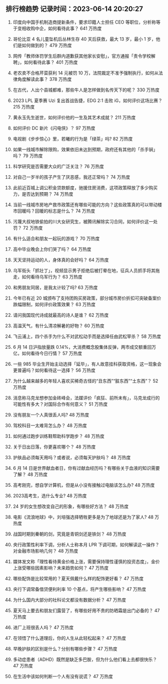 
## 排行榜趋势 记录时间：2023-06-14 20:20:27
  
  1. 印度向中国手机制造商提新条件，要求印籍人士担任 CEO 等职位，分析称等于变相收购中企，如何看待此事？ 641 万热度
    
  2. 哥伦比亚 4 名儿童坠机后丛林生存 40 天后获救，最大 13 岁，最小 1 岁，他们是如何做到的？ 479 万热度
    
  3. 网传「教师体罚学生后群内道歉获其他家长安慰」，官方通报「责令学校解聘」，如何看待此事？ 401 万热度
    
  4. 老农卖不合格芹菜获利 14 元被罚 10 万，法院裁定不准予强制执行，如何从法律角度解读此事？ 378 万热度
    
  5. 在古代，人出个县城都难，那些牛人是怎样做到名传天下的呢？ 330 万热度
    
  6. 2023 LPL 夏季赛 Uzi 复出首战告捷，EDG 2:1 击败 iG，如何评价这场比赛？ 215 万热度
    
  7. 黄永玉先生逝世，如何评价他的一生及其艺术成就？ 211 万热度
    
  8. 如何评价 DC 新片《闪电侠》？ 97 万热度
    
  9. 电视剧《步步惊心》里，若曦的行为是「绿茶」吗? 82 万热度
    
  10. 如果一线城市解除限购，效果依旧未达到预期，政府还有其他的「杀手锏」吗？ 79 万热度
    
  11. 科学研究是否需要大众的广泛关注？ 76 万热度
    
  12. 对自己一岁半的孩子产生了厌恶感，我还正常吗？ 74 万热度
    
  13. 此前近百城上调公积金贷款额度，驰援住房消费，这项政策释放了多少购买力，是否达到预期？ 74 万热度
    
  14. 当前一线城市房地产救市政策还有哪些可能的方向？这些政策真的可以带动楼市回暖吗？回暖的标志是什么？ 74 万热度
    
  15. 污蔑大叔地铁偷拍的川大女研究生，被腾讯解除实习合同，如何评价这一处罚？ 72 万热度
    
  16. 有什么适合和朋友一起玩的游戏？ 70 万热度
    
  17. 高中毕业晚会上你们哭了吗？ 64 万热度
    
  18. 天天坚持运动的人，身体真的会好吗？ 64 万热度
    
  19. 乌军街头「抓壮丁」，视频显示男子拒绝后被打晕在地，征兵人员抓手将其拖走，如何看待乌军行为？ 63 万热度
    
  20. 和男朋友同居，是我太计较了吗? 63 万热度
    
  21. 今年已有近 20 城颁布了支持团购买房政策，部分城市房价折扣可突破备案价跌幅限制，如何评价政策效果？ 63 万热度
    
  22. 请问我国现代诗成就最高的诗人是谁？ 62 万热度
    
  23. 高温天气，有什么清凉解暑的好物？ 60 万热度
    
  24. 飞云浦上，四个杀手为什么不对武松动手而是选择任由武松宰杀？ 58 万热度
    
  25. 6 月 14 日沪指放量跌 0.14%，大消费概念股集体反弹，两市成交额重回万亿，如何看待今日行情？ 57 万热度
    
  26. 一些 985 毕业生开始主动选择「延毕」，有人故意挂科获取资格，这一现象会更普遍吗？如何看待这一选择？ 56 万热度
    
  27. 为什么越来越多的年轻人喜欢买稀奇古怪的“丑东西”“脏东西”“土东西”？ 52 万热度
    
  28. 消息称马克龙想参加金砖峰会，法媒评价「疯狂、前所未有」，马克龙成行的可能性有多大？对国际合作有何意义？ 51 万热度
    
  29. 没有朋友一个人真很丢人吗? 48 万热度
    
  30. 驾校科目一太难背怎么办？ 48 万热度
    
  31. 如何通过跑步训练鞋帮助科学跑步？ 48 万热度
    
  32. 关于日出日落，你更喜欢哪个？ 48 万热度
    
  33. 护肤品必须每天用吗？或者说，必须每天护肤吗？ 48 万热度
    
  34. 6 月 14 日是世界献血者日，你有过献血经历吗？有哪些关于血液的知识需要了解？ 48 万热度
    
  35. 高考刚完，想自学计算机，但是从小没有接触过电脑该怎么办? 48 万热度
    
  36. 2023高考生，选什么专业? 48 万热度
    
  37. 24 岁的女生想改变自己的形象，有哪些好方法？ 48 万热度
    
  38. 电影《流浪地球》中，刘培强选择牺牲更多是为了地球还是为了家人? 48 万热度
    
  39. 战国时期到秦朝的剑，究竟是青铜剑还是铁剑？ 48 万热度
    
  40. 央行政策性利率下调，分析人士称本月 LPR 下调可期，如何解读这一操作？对金融市场影响几何？ 48 万热度
    
  41. 媒体发文称「理性看待黄金价格上涨，需要保持理性谨慎的投资态度」，金价上涨受哪些因素影响？未来趋势如何？ 47 万热度
    
  42. 哪些配饰是比较常用的？夏天佩戴什么样的配饰更好看？ 47 万热度
    
  43. 央行下调常备借贷便利利率 10 个基点，将产生哪些影响？ 47 万热度
    
  44. 为什么国内大部分的社科论文都没有数据分析？ 47 万热度
    
  45. 夏天马上要去和朋友们露营了，有哪些好用不贵的防晒霜是出门必备的？ 47 万热度
    
  46. 进厂上班很丢人吗？ 47 万热度
    
  47. 在领悟了什么道理后，你的人生从此轻松起来？ 47 万热度
    
  48. 早晚护肤的区别是什么？分别有哪些步骤？ 47 万热度
    
  49. 多动症患者（ADHD）既然是缺乏多巴胺，但为什么他们看上去都很快乐？ 47 万热度
    
  50. 在生活中该如何判断一个人有没有说谎？ 47 万热度
    